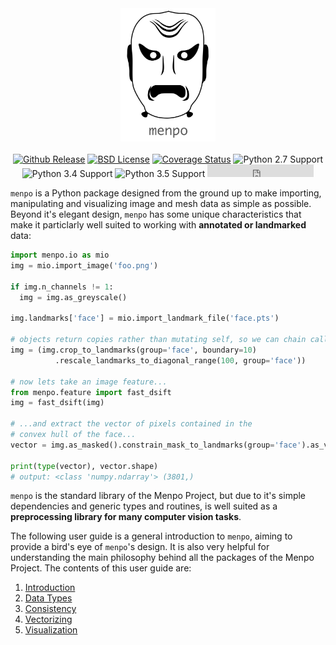 <center>
  <img src="../../logo/menpo.png" alt="menpo" width="30%">
  </br>
  </br>
  <a href="http://github.com/menpo/menpo"><img src="http://img.shields.io/github/release/menpo/menpo.svg" alt="Github Release"/></a>
  <a href="https://github.com/menpo/menpo/blob/master/LICENSE.txt"><img src="http://img.shields.io/badge/License-BSD-green.svg" alt="BSD License"/></a>
  <a href="https://coveralls.io/r/menpo/menpo"><img src="http://img.shields.io/coveralls/menpo/menpo.svg?style=flat" alt="Coverage Status"/></a>
  <img src="https://img.shields.io/badge/Python-2.7-green.svg" alt="Python 2.7 Support"/>
  <img src="https://img.shields.io/badge/Python-3.4-green.svg" alt="Python 3.4 Support"/>
  <img src="https://img.shields.io/badge/Python-3.5-green.svg" alt="Python 3.5 Support"/>
  <iframe src="https://ghbtns.com/github-btn.html?user=menpo&repo=menpo&type=star&count=true" frameborder="0" scrolling="0" width="170px" height="20px"></iframe>
  </br>
</center>

`menpo` is a Python package designed from the ground up to make importing, manipulating and visualizing image and mesh data as simple as possible.
Beyond it's elegant design, `menpo` has some unique characteristics that make it particlarly well suited to working with **annotated or landmarked** data:
```python
import menpo.io as mio
img = mio.import_image('foo.png')

if img.n_channels != 1:
  img = img.as_greyscale()

img.landmarks['face'] = mio.import_landmark_file('face.pts')

# objects return copies rather than mutating self, so we can chain calls
img = (img.crop_to_landmarks(group='face', boundary=10)
          .rescale_landmarks_to_diagonal_range(100, group='face'))

# now lets take an image feature...
from menpo.feature import fast_dsift
img = fast_dsift(img)

# ...and extract the vector of pixels contained in the
# convex hull of the face...
vector = img.as_masked().constrain_mask_to_landmarks(group='face').as_vector()

print(type(vector), vector.shape)
# output: <class 'numpy.ndarray'> (3801,)
```
`menpo` is the standard library of the Menpo Project, but due to it's simple dependencies and generic types and routines, is well suited as a **preprocessing library for many computer vision tasks**.

The following user guide is a general introduction to `menpo`, aiming to provide a bird's eye of `menpo`'s design.
It is also very helpful for understanding the main philosophy behind all the packages of the Menpo Project.
The contents of this user guide are:
1. [Introduction](introduction.md)
2. [Data Types](datatypes.md)
3. [Consistency](consistency.md)
4. [Vectorizing](vectorizing.md)
5. [Visualization](visualization.md)

